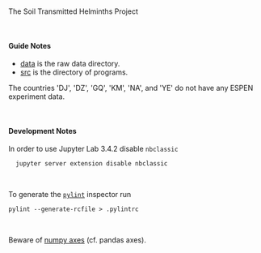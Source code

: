 <br>

The Soil Transmitted Helminths Project

<br>

#### Guide Notes

* [data](./data) is the raw data directory.
* [src](./src) is the directory of programs.

The countries 'DJ', 'DZ', 'GQ', 'KM', 'NA', and 'YE' do not have any ESPEN experiment data.

<br>

#### Development Notes

In order to use Jupyter Lab 3.4.2 disable ``nbclassic``

````shell
  jupyter server extension disable nbclassic
````

<br>

To generate the [``pylint``](https://pylint.pycqa.org/en/latest/user_guide/checkers/features.html) inspector run

````shell
pylint --generate-rcfile > .pylintrc
````

<br>

Beware of [numpy axes](https://www.sharpsightlabs.com/blog/numpy-axes-explained/) (cf. pandas axes).

<br>
<br>

<br>
<br>

<br>
<br>

<br>
<br>